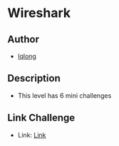 # Wireshark

## Author

- [lqlong](http://)

## Description

- This level has 6 mini challenges

## Link Challenge

- Link: [Link](https://drive.google.com/file/d/1wax0q7jNAEPq-7uW-Wm3nlm6X2YFMoH1/view?usp=sharing)
